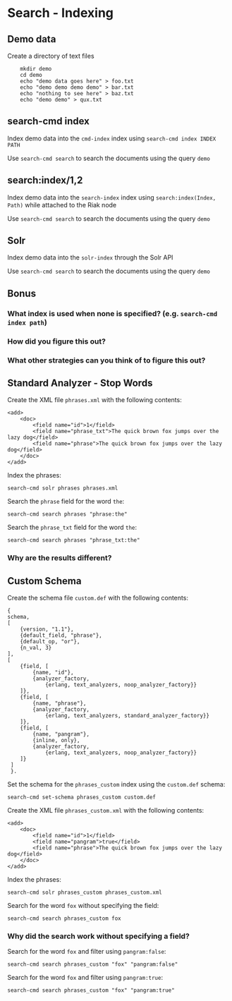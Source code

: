# Search - Indexing

## Demo data

Create a directory of text files

        mkdir demo
        cd demo
        echo "demo data goes here" > foo.txt
        echo "demo demo demo demo" > bar.txt
        echo "nothing to see here" > baz.txt
        echo "demo demo" > qux.txt

## search-cmd index

Index demo data into the `cmd-index` index using `search-cmd index INDEX PATH`

Use `search-cmd search` to search the documents using the query `demo`

## search:index/1,2

Index demo data into the `search-index` index using `search:index(Index, Path)` while attached to the Riak node

Use `search-cmd search` to search the documents using the query `demo`

## Solr

Index demo data into the `solr-index` through the Solr API

Use `search-cmd search` to search the documents using the query `demo`

## Bonus

### What index is used when none is specified? (e.g. `search-cmd index path`)

### How did you figure this out?

### What other strategies can you think of to figure this out?

## Standard Analyzer - Stop Words

Create the XML file `phrases.xml` with the following contents:

    <add>
        <doc>
            <field name="id">1</field>
            <field name="phrase_txt">The quick brown fox jumps over the lazy dog</field>
            <field name="phrase">The quick brown fox jumps over the lazy dog</field>
        </doc>
    </add>

Index the phrases:

    search-cmd solr phrases phrases.xml
    
Search the `phrase` field for the word `the`:

    search-cmd search phrases "phrase:the"
    
Search the `phrase_txt` field for the word `the`:

    search-cmd search phrases "phrase_txt:the"
    
### Why are the results different?

## Custom Schema

Create the schema file `custom.def` with the following contents:

    {
    schema,
    [
        {version, "1.1"},
        {default_field, "phrase"},
        {default_op, "or"},
        {n_val, 3}
    ],
    [
        {field, [
            {name, "id"},
            {analyzer_factory,
                {erlang, text_analyzers, noop_analyzer_factory}}
        ]},
        {field, [
            {name, "phrase"},
            {analyzer_factory,
                {erlang, text_analyzers, standard_analyzer_factory}}
        ]},
        {field, [
            {name, "pangram"},
            {inline, only},
            {analyzer_factory,
                {erlang, text_analyzers, noop_analyzer_factory}}
        ]}
     ]
     }.
        
Set the schema for the `phrases_custom` index using the `custom.def` schema:

    search-cmd set-schema phrases_custom custom.def

Create the XML file `phrases_custom.xml` with the following contents:

    <add>
        <doc>
            <field name="id">1</field>
            <field name="pangram">true</field>
            <field name="phrase">The quick brown fox jumps over the lazy dog</field>
        </doc>
    </add>

Index the phrases:

    search-cmd solr phrases_custom phrases_custom.xml
    
Search for the word `fox` without specifying the field:

    search-cmd search phrases_custom fox

### Why did the search work without specifying a field?

Search for the word `fox` and filter using `pangram:false`:

    search-cmd search phrases_custom "fox" "pangram:false"
    
Search for the word `fox` and filter using `pangram:true`:

    search-cmd search phrases_custom "fox" "pangram:true"
